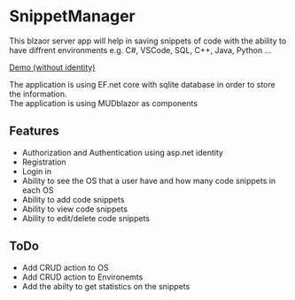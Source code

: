 # SnippetManager
This blzaor server app will help in saving snippets of code with the ability to have diffrent environments e.g. C#, VSCode, SQL, C++, Java, Python ...

[Demo (without identity)](https://snippetmanager20210504224401.azurewebsites.net/)

The application is using EF.net core with sqlite database in order to store the information.  
The application is using MUDblazor as components

## Features
* Authorization and Authentication using asp.net identity
* Registration
* Login in
* Ability to see the OS that a user have and how many code snippets in each OS
* Ability to add code snippets
* Ability to view code snippets
* Ability to edit/delete code snippets

## ToDo
* Add CRUD action to OS
* Add CRUD action to Environemts
* Add the abilty to get statistics on the snippets
